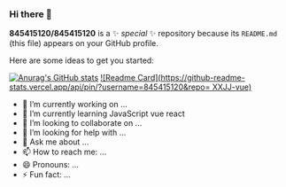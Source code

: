 ### Hi there 👋

**845415120/845415120** is a ✨ _special_ ✨ repository because its `README.md` (this file) appears on your GitHub profile.

Here are some ideas to get you started:

[![Anurag's GitHub stats](https://github-readme-stats.vercel.app/api?username=845415120)](https://github.com/anuraghazra/github-readme-stats)
[![Readme Card](https://github-readme-stats.vercel.app/api/pin/?username=845415120&repo= XXJJ-vue)](https://github.com/anuraghazra/github-readme-stats)



- 🔭 I’m currently working on ...
- 🌱 I’m currently learning JavaScript vue react 
- 👯 I’m looking to collaborate on ...
- 🤔 I’m looking for help with ...
- 💬 Ask me about ...
- 📫 How to reach me: ...
- 😄 Pronouns: ...
- ⚡ Fun fact: ...
